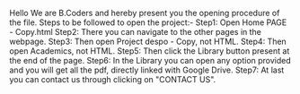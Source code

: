 Hello We are B.Coders and hereby present you the opening procedure of the file.
Steps to be followed to open the project:-
Step1: Open Home PAGE - Copy.html
Step2: There you can navigate to the other pages in the webpage.
Step3: Then open Project despo - Copy, not HTML.
Step4: Then open Academics, not HTML.
Step5: Then click the Library button present at the end of the page.
Step6: In the Library you can open any option provided and you will get all the pdf, directly linked with Google Drive.
Step7: At last you can contact us through clicking on "CONTACT US".
